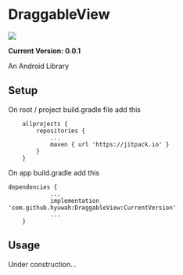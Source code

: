 # DraggableView
[![](https://jitpack.io/v/hyuwah/DraggableView.svg)](https://jitpack.io/#hyuwah/DraggableView)

**Current Version: 0.0.1**

An Android Library

## Setup

On root / project build.gradle file add this
```
	allprojects {
		repositories {
			...
			maven { url 'https://jitpack.io' }
		}
	}
```
On app build.gradle add this
```
dependencies {
            ...
	        implementation 'com.github.hyuwah:DraggableView:CurrentVersion'
	        ...
	}
```

## Usage

Under construction...